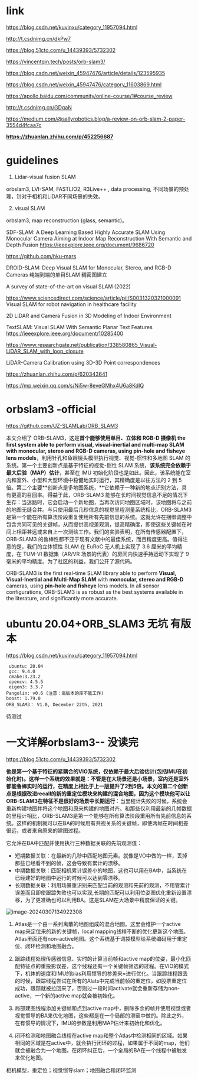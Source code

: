 # link

https://blog.csdn.net/kuvinxu/category_11957094.html

http://t.csdnimg.cn/dkPw7



https://blog.51cto.com/u_14439393/5732302

https://vincentqin.tech/posts/orb-slam3/

https://blog.csdn.net/weixin_45947476/article/details/123595935

https://blog.csdn.net/weixin_45947476/category_11603869.html

https://apollo.baidu.com/community/online-course/1#course_review

http://t.csdnimg.cn/GDqaN

https://medium.com/@sallyrobotics.blog/a-review-on-orb-slam-2-paper-3554d4fcaa7c

**https://zhuanlan.zhihu.com/p/452256687**

# guidelines

1. Lidar-visual fusion SLAM

orbslam3, LVI-SAM, FASTLIO2, R3Live++ , data processing, 不同场景的预处理，针对于相机和LiDAR不同场景的失效。

2. visual SLAM

orbslam3, map reconstruction (glass, semantic)。

SDF-SLAM: A Deep Learning Based Highly Accurate SLAM Using Monocular Camera Aiming at Indoor Map Reconstruction With Semantic and Depth Fusion
https://ieeexplore.ieee.org/document/9686720

https://github.com/hku-mars

DROID-SLAM: Deep Visual SLAM for Monocular, Stereo, and RGB-D Cameras 纯端到端的单目SLAM 稠密图建立

A survey of state-of-the-art on visual SLAM (2022)

https://www.sciencedirect.com/science/article/pii/S0031320321000091 Visual SLAM for robot navigation in healthcare facility

2D LiDAR and Camera Fusion in 3D Modeling of Indoor Environment

TextSLAM: Visual SLAM With Semantic Planar Text Features https://ieeexplore.ieee.org/document/10285400

https://www.researchgate.net/publication/338580865_Visual-LiDAR_SLAM_with_loop_closure

LiDAR-Camera Calibration using 3D-3D Point
correspondences

https://zhuanlan.zhihu.com/p/620343641


https://mp.weixin.qq.com/s/Ni5w-8eveGMhx4U6a8KdIQ

# orbslam3 -official

https://github.com/UZ-SLAMLab/ORB_SLAM3

本文介绍了 ORB-SLAM3，这是**首个能够使用单目、立体和 RGB-D 摄像机 the first system able to perform visual, visual-inertial and multi-map SLAM with monocular, stereo and RGB-D cameras, using pin-hole and fisheye lens models**，利用针孔和鱼眼镜头模型执行视觉、视觉-惯性和多地图 SLAM 的系统。第一个主要创新点是基于特征的视觉-惯性 SLAM 系统，**该系统完全依赖于最大后验（MAP）估计**，甚至在 IMU 初始化阶段也是如此。因此，该系统能在室内和室外、小型和大型环境中稳健地实时运行，其精确度是以往方法的 2 到 5 倍。第二个主要**创新点是多地图系统，**它依赖于一种新的地点识别方法，具有更高的召回率。得益于此，ORB-SLAM3 能够在长时间视觉信息不足的情况下生存：当迷路时，它会启动一个新地图，当再次访问地图区域时，该地图将与之前的地图无缝合并。与只使用最后几秒信息的视觉里程测量系统相比，ORB-SLAM3 是第一个能在所有算法阶段重复使用所有先前信息的系统。这就允许在捆绑调整中包含共同可见的关键帧，从而提供高视差观测，提高精确度，即使这些关键帧在时间上相距甚远或来自上一次测绘工作。我们的实验表明，在所有传感器配置下，ORB-SLAM3 的鲁棒性都不亚于现有文献中的最佳系统，而且精度更高。值得注意的是，我们的立体惯性 SLAM 在 EuRoC 无人机上实现了 3.6 厘米的平均精度，在 TUM-VI 数据集（AR/VR 场景的代表）的房间内快速手持运动下实现了 9 毫米的平均精度。为了社区的利益，我们公开了源代码。

ORB-SLAM3 is the first real-time SLAM library able to perform **Visual, Visual-Inertial and Multi-Map SLAM** with **monocular, stereo and RGB-D** cameras, using **pin-hole and fisheye** lens models. In all sensor configurations, ORB-SLAM3 is as robust as the best systems available in the literature, and significantly more accurate.

# ubuntu 20.04+ORB_SLAM3 无坑 有版本

https://blog.csdn.net/kuvinxu/category_11957094.html

```
 ubuntu: 20.04
 gcc: 9.4.0
 cmake:3.23.2
 opencv: 4.5.5
 eigen3: 3.3.7
Pangolin: v0.6 (注意：高版本的库不能工作)
boost: 1.79.0
ORB_SLAM3： V1.0, December 22th, 2021

```

待测试

# 一文详解orbslam3-- 没读完

https://blog.51cto.com/u_14439393/5732302

**他是第一个基于特征的紧耦合的VIO系统，仅依赖于最大后验估计(包括IMU在初始化时)。**这样一个系统的效果就是：不管是在大场景还是小场景，室内还是室外都能鲁棒实时的运行，在精度上相比于上一版提升了2到5倍。本文的第二个创新点是**根据改进recall的新的重定位模块来构建的混合地图，因为这个模块他可以让ORB-SLAM3在特征不是很好的场景中长期运行**：当里程计失败的时候，系统会重新构建地图并将这个地图和原来构建的地图对齐。和那些仅利用最新的几帧数据的里程计相比，ORB-SLAM3是第一个能够在所有算法阶段重用所有先前信息的系统。这样的机制就可以在BA的时候用有共视关系的关键帧，即使两帧在时间相差很远，或者来自原来的建图过程。

它允许在BA中匹配并使用执行三种数据关联的先前观测值：

- 短期数据关联：在最新的几秒中匹配地图元素。就像是VO中做的一样，丢掉那些已经看不到的帧，这会导致有累计的漂移。
- 中期数据关联：匹配相机累计误差小的地图，这也可以用在BA中，当系统在已经建好的地图中运行的时候可以达到零漂移。
- 长期数据关联：利用场景重识别来匹配当前的观测和先前的观测，不用管累计误差而且即使跟踪失败也可以实现,长期的匹配可以利用位姿图优化重新设置漂移，为了更准确也可以利用BA。这是SLAM在大场景中精度保证的关键。

![image-20240307134922308](C:\notreadpaper\orb-slam\assets\image-20240307134922308.png)

1. Atlas是一个由一系列离散的地图组成的混合地图。这里会维护一个active map来定位来的新的关键帧，local mapping线程不断的优化更新这个地图。Atlas里面还有non-active地图。这个系统基于词袋模型给系统编码用于重定位、闭环检测和地图融合。

2. 跟踪线程处理传感器信息、实时的计算当前帧和active map的位姿，最小化匹配特征点的重投影误差，这个线程还有一个关键帧筛选的过程。在VIO的模式下，机体的速度和IMU的bias利用惯导的参差来=进行优化。当跟踪线程跟丢的时候，跟踪线程尝试在所有的Alats中完成当前帧的重定位，如股票重定位成功，跟踪就被拉回来了，否则过一段时间activate就会重新存储为non-active，一个新的active map就会被初始化。
3. 局部建图线程添加关键帧和点到active map中，删除多余的帧并使用视觉或者视觉惯导的BA来优化地图，这些都是在一个局部的滑窗中做的。除此之外，在有惯导的情况下，IMU的参数是利用MAP估计来初始化和优化。
4. 闭环检测和地图融合线程在active map和整个Atlas中检测相同的区域。如果相同的区域是在active中，就会执行闭环的过程，如果属于不同的map，他们就会被融合为一个地图。在闭环纠正后，一个全局的BA在一个线程中被触发来优化地图。

相机模型，重定位；视觉惯导slam；地图融合和闭环监测
